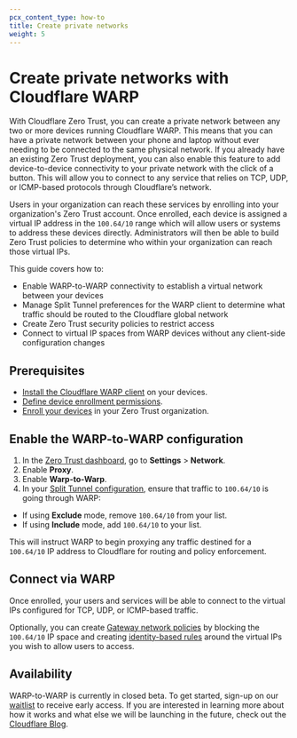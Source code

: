 ```yaml
---
pcx_content_type: how-to
title: Create private networks
weight: 5
---
```


# Create private networks with Cloudflare WARP

With Cloudflare Zero Trust, you can create a private network between any two or more devices running Cloudflare WARP. This means that you can have a private network between your phone and laptop without ever needing to be connected to the same physical network. If you already have an existing Zero Trust deployment, you can also enable this feature to add device-to-device connectivity to your private network with the click of a button. This will allow you to connect to any service that relies on TCP, UDP, or ICMP-based protocols through Cloudflare’s network.

Users in your organization can reach these services by enrolling into your organization's Zero Trust account. Once enrolled, each device is assigned a virtual IP address in the `100.64/10` range which will allow users or systems to address these devices directly. Administrators will then be able to build Zero Trust policies to determine who within your organization can reach those virtual IPs.

This guide covers how to: 

- Enable WARP-to-WARP connectivity to establish a virtual network between your devices
- Manage Split Tunnel preferences for the WARP client to determine what traffic should be routed to the Cloudflare global network
- Create Zero Trust security policies to restrict access
- Connect to virtual IP spaces from WARP devices without any client-side configuration changes

## Prerequisites

- [Install the Cloudflare WARP client](/cloudflare-one/connections/connect-devices/warp/deployment/) on your devices.
- [Define device enrollment permissions](/cloudflare-one/connections/connect-devices/warp/deployment/manual-deployment/#set-device-enrollment-permissions).
- [Enroll your devices](/cloudflare-one/connections/connect-devices/warp/deployment/manual-deployment/#enroll-a-device) in your Zero Trust organization.​​

## Enable the WARP-to-WARP configuration

1. In the [Zero Trust dashboard](https://dash.teams.cloudflare.com), go to **Settings** > **Network**.
2. Enable **Proxy**.
3. Enable **Warp-to-Warp**.
4. In your [Split Tunnel configuration](/cloudflare-one/connections/connect-devices/warp/configure-warp/route-traffic/split-tunnels/), ensure that traffic to `100.64/10` is going through WARP:
  - If using **Exclude** mode, remove `100.64/10` from your list. 
  - If using **Include** mode, add `100.64/10` to your list.

This will instruct WARP to begin proxying any traffic destined for a `100.64/10` IP address to Cloudflare for routing and policy enforcement. 

## Connect via WARP

Once enrolled, your users and services will be able to connect to the virtual IPs configured for TCP, UDP, or ICMP-based traffic.

Optionally, you can create [Gateway network policies](/cloudflare-one/policies/filtering/network-policies/) by blocking the `100.64/10` IP space and creating [identity-based rules](/cloudflare-one/policies/filtering/identity-selectors/) around the virtual IPs you wish to allow users to access. 

## Availability

WARP-to-WARP is currently in closed beta. To get started, sign-up on our [waitlist](https://www.cloudflare.com/lp/warp-peering/) to receive early access. If you are interested in learning more about how it works and what else we will be launching in the future, check out the [Cloudflare Blog](https://blog.cloudflare.com/warp-to-warp/).